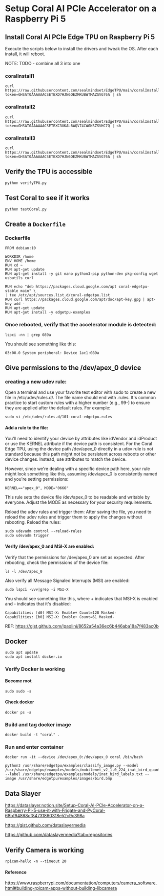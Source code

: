 # Setup Coral AI PCIe Accelerator on a Raspberry Pi 5

## Install Coral AI PCIe Edge TPU on Raspberry Pi 5
Execute the scripts below to install the drivers and tweak the OS. After each install, it will reboot.

NOTE: TODO - combine all 3 into one

### coralInstall1

```
curl https://raw.githubusercontent.com/sealmindset/EdgeTPU/main/coralInstall1.sh?token=GHSAT0AAAAAACSETBXD7HJN6OEZMKUBWTMAZSVG76A | sh
```

### coralInstall2

```
curl https://raw.githubusercontent.com/sealmindset/EdgeTPU/main/coralInstall3.sh?token=GHSAT0AAAAAACSETBXC3UKAL6AQV74CWGKSZSVHC7Q | sh
```

### coralInstall3

```
curl https://raw.githubusercontent.com/sealmindset/EdgeTPU/main/coralInstall1.sh?token=GHSAT0AAAAAACSETBXD7HJN6OEZMKUBWTMAZSVG76A | sh
```

## Verify the TPU is accessible

```
python verifyTPU.py
```

## Test Coral to see if it works

```
python testCoral.py
```

## Create a `Dockerfile`

### Dockerfile

```
FROM debian:10

WORKDIR /home
ENV HOME /home
RUN cd ~
RUN apt-get update
RUN apt-get install -y git nano python3-pip python-dev pkg-config wget usbutils curl

RUN echo "deb https://packages.cloud.google.com/apt coral-edgetpu-stable main" \
| tee /etc/apt/sources.list.d/coral-edgetpu.list
RUN curl https://packages.cloud.google.com/apt/doc/apt-key.gpg | apt-key add -
RUN apt-get update
RUN apt-get install -y edgetpu-examples
```

### Once rebooted, verify that the accelerator module is detected:

```
lspci -nn | grep 089a
```

You should see something like this:

```
03:00.0 System peripheral: Device 1ac1:089a
```

## Give permissions to the /dev/apex_0 device 

### creating a new udev rule:
Open a terminal and use your favorite text editor with sudo to create a new file in /etc/udev/rules.d/. The file name should end with .rules. It's common practice to start custom rules with a higher number (e.g., 99-) to ensure they are applied after the default rules. For example:

```
sudo vi /etc/udev/rules.d/101-coral-edgetpu.rules
```

#### Add a rule to the file:

You'll need to identify your device by attributes like idVendor and idProduct or use the KERNEL attribute if the device path is consistent. For the Coral Edge TPU, using the device path /dev/apex_0 directly in a udev rule is not standard because this path might not be persistent across reboots or other device changes. Instead, use attributes to match the device.

However, since we're dealing with a specific device path here, your rule might look something like this, assuming /dev/apex_0 is consistently named and you're setting permissions:

```
KERNEL=="apex_0", MODE="0666"
```

This rule sets the device file /dev/apex_0 to be readable and writable by everyone. Adjust the MODE as necessary for your security requirements.

Reload the udev rules and trigger them: After saving the file, you need to reload the udev rules and trigger them to apply the changes without rebooting. Reload the rules:

```
sudo udevadm control --reload-rules
sudo udevadm trigger
```

#### Verify /dev/apex_0 and MSI-X are enabled:

Verify that the permissions for /dev/apex_0 are set as expected. After rebooting, check the permissions of the device file:

```
ls -l /dev/apex_0
```

Also verify all Message Signaled Interrupts (MSI) are enabled:

```
sudo lspci -vvv|grep -i MSI-X
```

You should see something like this, where + indicates that MSI-X is enabled and - indicates that it's disabled:

```
Capabilities: [d0] MSI-X: Enable+ Count=128 Masked-
Capabilities: [b0] MSI-X: Enable+ Count=61 Masked-
```

REF: https://gist.github.com/lpaolini/8652a54a36ec6b446aba18a7f483ac0b

## Docker

```
sudo apt update
sudo apt install docker.io
```

### Verify Docker is working

#### Become root

```
sudo sudo -s
```

#### Check docker

```
docker ps -a
```

### Build and tag docker image

```
docker build -t "coral" .
```

### Run and enter container

```
docker run -it --device /dev/apex_0:/dev/apex_0 coral /bin/bash
```

```
python3 /usr/share/edgetpu/examples/classify_image.py --model /usr/share/edgetpu/examples/models/mobilenet_v2_1.0_224_inat_bird_quant_edgetpu.tflite --label /usr/share/edgetpu/examples/models/inat_bird_labels.txt --image /usr/share/edgetpu/examples/images/bird.bmp
```

## Data Slayer

https://dataslayer.notion.site/Setup-Coral-AI-PCIe-Accelerator-on-a-Raspberry-Pi-5-use-it-with-Frigate-and-PyCoral-68bf94868cf84731860318e52c9c398a

https://gist.github.com/dataslayermedia

https://github.com/dataslayermedia?tab=repositories

## Verify Camera is working

```
rpicam-hello -n --timeout 20
```

#### Reference

https://www.raspberrypi.com/documentation/computers/camera_software.html#building-rpicam-apps-without-building-libcamera

